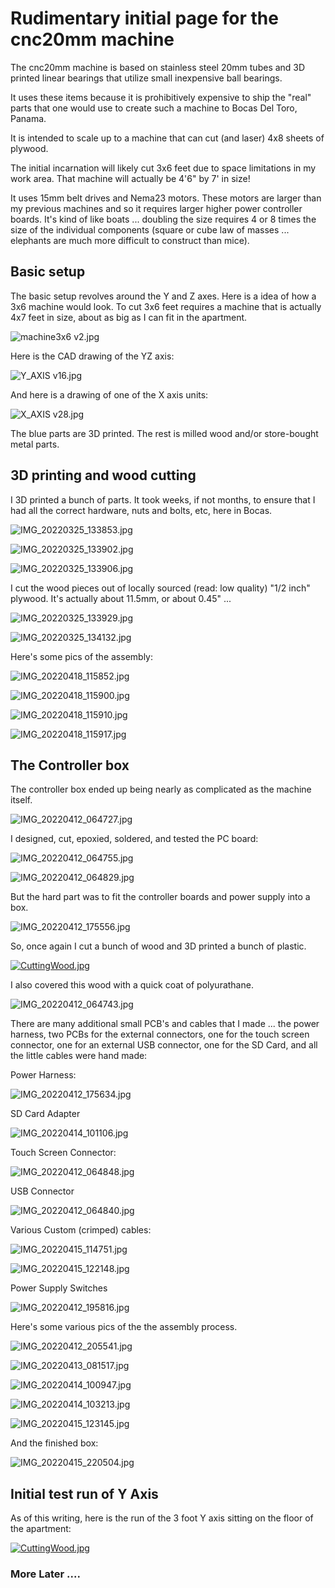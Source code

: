 # Rudimentary initial page for the cnc20mm machine

The cnc20mm machine is based on stainless steel 20mm tubes and 3D printed linear bearings that
utilize small inexpensive ball bearings.

It uses these items because it is prohibitively expensive to ship the "real" parts that one would
use to create such a machine to Bocas Del Toro, Panama.

It is intended to scale up to a machine that can cut (and laser) 4x8 sheets of plywood.

The initial incarnation will likely cut 3x6 feet due to space limitations in my work area.
That machine will actually be 4'6" by 7' in size!

It uses 15mm belt drives and Nema23 motors.  These motors are larger than my previous machines
and so it requires larger higher power controller boards.   It's kind of like boats ... doubling
the size requires 4 or 8 times the size of the individual components (square or cube law of
masses ... elephants are much more difficult to construct than mice).



## Basic setup

The basic setup revolves around the Y and Z axes.    Here is a idea of how a 3x6 machine would look.
To cut 3x6 feet requires a machine that is actually 4x7 feet in size, about as big as I can fit in the apartment.

![machine3x6 v2.jpg](images/machine3x6v2.jpg)

Here is the CAD drawing of the YZ axis:

![Y_AXIS v16.jpg](images/Y_AXISv16.jpg)


And here is a drawing of one of the X axis units:

![X_AXIS v28.jpg](images/X_AXISv28.jpg)

The blue parts are 3D printed.  The rest is milled wood and/or store-bought metal parts.


## 3D printing and wood cutting

I 3D printed a bunch of parts.  It took weeks, if not months, to ensure that I had all the correct
hardware, nuts and bolts, etc, here in Bocas.

![IMG_20220325_133853.jpg](images/IMG_20220325_133853.jpg)

![IMG_20220325_133902.jpg](images/IMG_20220325_133902.jpg)

![IMG_20220325_133906.jpg](images/IMG_20220325_133906.jpg)

I cut the wood pieces out of locally sourced (read: low quality) "1/2 inch" plywood.
It's actually about 11.5mm, or about 0.45" ...

![IMG_20220325_133929.jpg](images/IMG_20220325_133929.jpg)

![IMG_20220325_134132.jpg](images/IMG_20220325_134132.jpg)


Here's some pics of the assembly:

![IMG_20220418_115852.jpg](images/IMG_20220418_115852.jpg)

![IMG_20220418_115900.jpg](images/IMG_20220418_115900.jpg)

![IMG_20220418_115910.jpg](images/IMG_20220418_115910.jpg)

![IMG_20220418_115917.jpg](images/IMG_20220418_115917.jpg)


## The Controller box



The controller box ended up being nearly as complicated as the machine itself.

![IMG_20220412_064727.jpg](images/IMG_20220412_064727.jpg)

I designed, cut, epoxied, soldered, and tested the PC board:

![IMG_20220412_064755.jpg](images/IMG_20220412_064755.jpg)

![IMG_20220412_064829.jpg](images/IMG_20220412_064829.jpg)

But the hard part was to fit the controller boards and power supply into a box.

![IMG_20220412_175556.jpg](images/IMG_20220412_175556.jpg)

So, once again I cut a bunch of wood and 3D printed a bunch of plastic.

[![CuttingWood.jpg](images/CuttingWood.jpg)](https://youtu.be/6celfyUNYEE)


I also covered this wood with a quick coat of polyurathane.

![IMG_20220412_064743.jpg](images/IMG_20220412_064743.jpg)

There are many additional small PCB's and cables that I made ... the power harness,
two PCBs for the external connectors,
one for the touch screen connector, one for an external USB connector, one for the SD Card,
and all the little cables were hand made:

Power Harness:

![IMG_20220412_175634.jpg](images/IMG_20220412_175634.jpg)

SD Card Adapter

![IMG_20220414_101106.jpg](images/IMG_20220414_101106.jpg)

Touch Screen Connector:

![IMG_20220412_064848.jpg](images/IMG_20220412_064848.jpg)

USB Connector

![IMG_20220412_064840.jpg](images/IMG_20220412_064840.jpg)

Various Custom (crimped) cables:

![IMG_20220415_114751.jpg](images/IMG_20220415_114751.jpg)

![IMG_20220415_122148.jpg](images/IMG_20220415_122148.jpg)


Power Supply Switches

![IMG_20220412_195816.jpg](images/IMG_20220412_195816.jpg)

Here's some various pics of the the assembly process.

![IMG_20220412_205541.jpg](images/IMG_20220412_205541.jpg)

![IMG_20220413_081517.jpg](images/IMG_20220413_081517.jpg)

![IMG_20220414_100947.jpg](images/IMG_20220414_100947.jpg)

![IMG_20220414_103213.jpg](images/IMG_20220414_103213.jpg)

![IMG_20220415_123145.jpg](images/IMG_20220415_123145.jpg)

And the finished box:

![IMG_20220415_220504.jpg](images/IMG_20220415_220504.jpg)


## Initial test run of Y Axis

As of this writing, here is the run of the 3 foot Y axis sitting on the floor of the apartment:

[![CuttingWood.jpg](images/CuttingWood.jpg)](https://youtu.be/2T3vFpoWqzo)

### More Later ....




